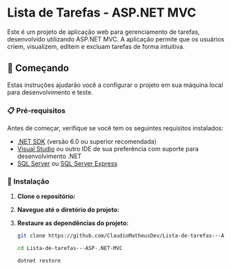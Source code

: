 # Lista de Tarefas - ASP.NET MVC

Este é um projeto de aplicação web para gerenciamento de tarefas, desenvolvido utilizando ASP.NET MVC. A aplicação permite que os usuários criem, visualizem, editem e excluam tarefas de forma intuitiva.

## 🚀 Começando

Estas instruções ajudarão você a configurar o projeto em sua máquina local para desenvolvimento e teste.

### 📋 Pré-requisitos

Antes de começar, verifique se você tem os seguintes requisitos instalados:

- [.NET SDK](https://dotnet.microsoft.com/download) (versão 6.0 ou superior recomendada)
- [Visual Studio](https://visualstudio.microsoft.com/) ou outro IDE de sua preferência com suporte para desenvolvimento .NET
- [SQL Server](https://www.microsoft.com/en-us/sql-server/sql-server-downloads) ou [SQL Server Express](https://www.microsoft.com/en-us/sql-server/sql-server-editions)

### 🔧 Instalação

1. **Clone o repositório:**

2. **Navegue até o diretório do projeto:**
   
3. **Restaure as dependências do projeto:**

   ```bash
   git clone https://github.com/ClaudioMatheusDev/Lista-de-tarefas---ASP-.NET-MVC.git
   
   cd Lista-de-tarefas---ASP-.NET-MVC
   
   dotnet restore

